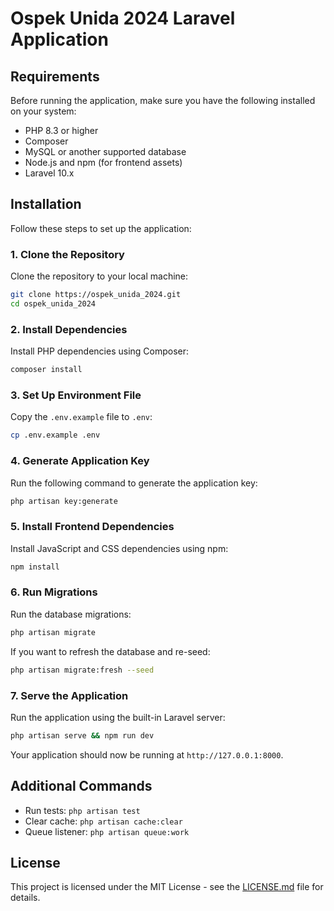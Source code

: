 
# Ospek Unida 2024 Laravel Application

## Requirements

Before running the application, make sure you have the following installed on your system:

- PHP 8.3 or higher
- Composer
- MySQL or another supported database
- Node.js and npm (for frontend assets)
- Laravel 10.x

## Installation

Follow these steps to set up the application:

### 1. Clone the Repository

Clone the repository to your local machine:

```bash
git clone https://ospek_unida_2024.git
cd ospek_unida_2024
```

### 2. Install Dependencies

Install PHP dependencies using Composer:

```bash
composer install
```

### 3. Set Up Environment File

Copy the `.env.example` file to `.env`:

```bash
cp .env.example .env
```

### 4. Generate Application Key

Run the following command to generate the application key:

```bash
php artisan key:generate
```

### 5. Install Frontend Dependencies

Install JavaScript and CSS dependencies using npm:

```bash
npm install
```

### 6. Run Migrations

Run the database migrations:

```bash
php artisan migrate
```

If you want to refresh the database and re-seed:

```bash
php artisan migrate:fresh --seed
```

### 7. Serve the Application

Run the application using the built-in Laravel server:

```bash
php artisan serve && npm run dev
```

Your application should now be running at `http://127.0.0.1:8000`.

## Additional Commands

- Run tests: `php artisan test`
- Clear cache: `php artisan cache:clear`
- Queue listener: `php artisan queue:work`

## License

This project is licensed under the MIT License - see the [LICENSE.md](LICENSE.md) file for details.
